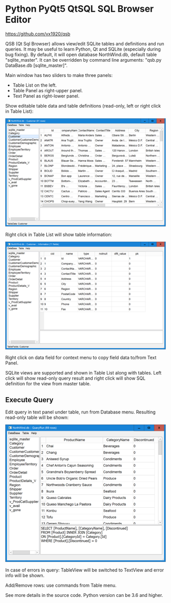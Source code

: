 Python PyQt5 QtSQL SQL Browser Editor
=============
https://github.com/vx1920/qsb


QSB (Qt Sql Browser) allows view/edit SQLite tables and definitions and run queries.
It may be useful to learn Python, Qt and SQLite (especially during bug fixing).
By default, it will open database NorthWind.db, default table "sqlite_master".
It can be overridden by command line arguments: "qsb.py DataBase.db [sqlite_master]". 

Main window has two sliders to make three panels:
 - Table List on the left.
 - Table Panel as right-upper panel.
 - Text Panel as right-lower panel.

Show editable table data and table definitions (read-only, left or right click in Table List):

![Screenshot](info/TableData.png)

Right click in Table List will show table information:

![Screenshot](info/TableInfo.png)

Right click on data field for context menu to copy field data to/from Text Panel.

SQLite views are supported and shown in Table List along with tables.
Left click will show read-only query result and right click will show 
SQL definition for the view from master table.

Execute Query 
---------------
Edit query in text panel under table, run from Database menu.
Resulting read-only table will be shown:

![Screenshot](info/TableQuery.png)

In case of errors in query: TableView will be switched to TextView and error info will be shown.

Add/Remove rows: use commands from Table menu.

See more details in the source code.
Python version can be 3.6 and higher.


